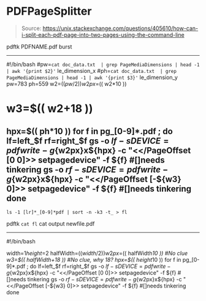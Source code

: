 # PDFPageSplitter

> Source: https://unix.stackexchange.com/questions/405610/how-can-i-split-each-pdf-page-into-two-pages-using-the-command-line

 pdftk PDFNAME.pdf burst

-----
#!/bin/bash
  #pw=`cat doc_data.txt  | grep PageMediaDimensions | head -1 | awk '{print $2}'` le_dimension_x
  #ph=`cat doc_data.txt  | grep PageMediaDimensions | head -1 | awk '{print $3}'` le_dimension_y
  pw=783
  ph=559
  w2=$(( pw / 2 ))
  w2px=$(( w2*10 ))
  #  w3=$(( w2+18 )) 
  hpx=$((  ph*10 ))
  for f in  pg_[0-9]*.pdf ; do
   lf=left_$f
   rf=right_$f
   gs -o ${lf} -sDEVICE=pdfwrite -g${w2px}x${hpx} -c "<</PageOffset [0 0]>> setpagedevice" -f ${f} #[]needs tinkering
   gs -o ${rf} -sDEVICE=pdfwrite -g${w2px}x${hpx} -c "<</PageOffset [-${w3} 0]>> setpagedevice" -f ${f} #[]needs tinkering
  done
-----

    ls -1 [lr]*_[0-9]*pdf | sort -n -k3 -t_ > fl
  pdftk `cat fl`  cat output newfile.pdf 

----------
#!/bin/bash

  width=$1
  height=$2
  halfWidth=$(( width / 2 ))
  w2px=$(( halfWidth*10 )) #No clue
  w3=$(( halfWidth+18 )) #No clue, why 18?
  hpx=$((  height*10 ))
  for f in  pg_[0-9]*.pdf ; do
   lf=left_$f
   rf=right_$f
   gs -o ${lf} -sDEVICE=pdfwrite -g${w2px}x${hpx} -c "<</PageOffset [0 0]>> setpagedevice" -f ${f} #[]needs tinkering
   gs -o ${rf} -sDEVICE=pdfwrite -g${w2px}x${hpx} -c "<</PageOffset [-${w3} 0]>> setpagedevice" -f ${f} #[]needs tinkering
  done
